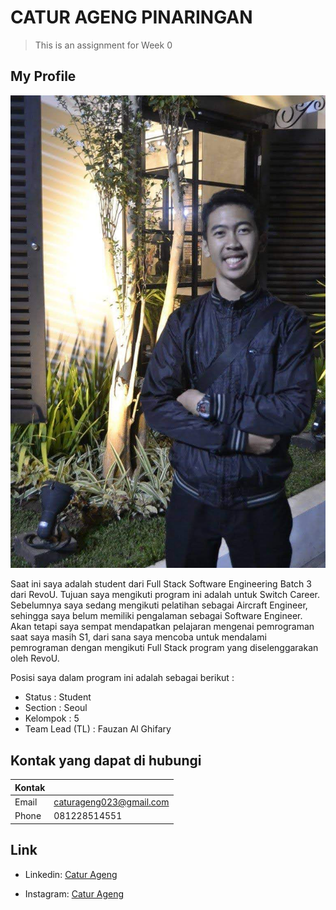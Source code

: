 # CATUR AGENG PINARINGAN

>This is an assignment for Week 0

## My Profile

![Catur Photo](assets/Catur.jpg)

Saat ini saya adalah student dari Full Stack Software Engineering Batch 3 dari RevoU. Tujuan saya mengikuti program ini adalah untuk Switch Career. Sebelumnya saya sedang mengikuti pelatihan sebagai Aircraft Engineer, sehingga saya belum memiliki pengalaman sebagai Software Engineer. Akan tetapi saya sempat mendapatkan pelajaran mengenai pemrograman saat saya masih S1, dari sana saya mencoba untuk mendalami pemrograman dengan mengikuti Full Stack program yang diselenggarakan oleh RevoU.

Posisi saya dalam program ini adalah sebagai berikut :
- Status         : Student
- Section        : Seoul
- Kelompok       : 5
- Team Lead (TL) : Fauzan Al Ghifary

## Kontak yang dapat di hubungi

|    Kontak   |                         |
| ------------|-------------------------|
| Email       | caturageng023@gmail.com |
| Phone       | 081228514551            | 

## Link

- Linkedin: [Catur Ageng](https://www.linkedin.com/feed/)

- Instagram: [Catur Ageng](https://www.instagram.com/?hl=en)

